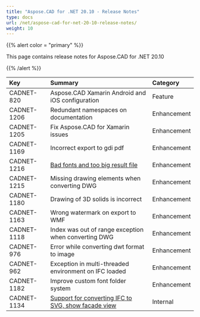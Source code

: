 ```yaml
---
title: "Aspose.CAD for .NET 20.10 - Release Notes"
type: docs
url: /net/aspose-cad-for-net-20-10-release-notes/
weight: 10
---
```


{{% alert color = "primary" %}}

This page contains release notes for Aspose.CAD for .NET 20.10

{{% /alert %}}


|**Key**|**Summary**|**Category**|
| :- | :- | :- |
| CADNET-820 | Aspose.CAD Xamarin Android and iOS configuration | Feature |
| CADNET-1206 | Redundant namespaces on documentation | Enhancement |
| CADNET-1205 | Fix Aspose.CAD for Xamarin issues | Enhancement |
| CADNET-1169 | Incorrect export to gdi pdf | Enhancement |
| CADNET-1216 | [Bad fonts and too big result file](https://forum.aspose.com/t/bad-fonts-and-too-big-result-file/219351) | Enhancement |
| CADNET-1215 | Missing drawing elements when converting DWG | Enhancement |
| CADNET-1180 | Drawing of 3D solids is incorrect | Enhancement |
| CADNET-1163 | Wrong watermark on export to WMF | Enhancement |
| CADNET-1118 | Index was out of range exception when converting DWG | Enhancement |
| CADNET-976 | Error while converting dwt format to image | Enhancement |
| CADNET-962 | Exception in multi-threaded environment on IFC loaded | Enhancement |
| CADNET-1182 | Improve custom font folder system | Enhancement |
| CADNET-1134 | [Support for converting IFC to SVG, show facade view](https://forum.aspose.com/t/java-convert-ifc-file-to-svg-show-facade-view/212699/5) | Internal |
